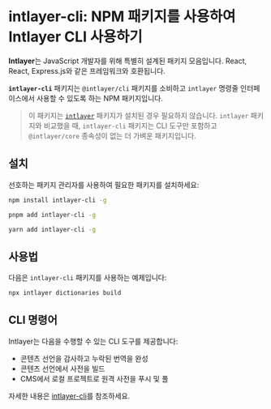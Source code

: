 # intlayer-cli: NPM 패키지를 사용하여 Intlayer CLI 사용하기

**Intlayer**는 JavaScript 개발자를 위해 특별히 설계된 패키지 모음입니다. React, React, Express.js와 같은 프레임워크와 호환됩니다.

**`intlayer-cli`** 패키지는 `@intlayer/cli` 패키지를 소비하고 `intlayer` 명령줄 인터페이스에서 사용할 수 있도록 하는 NPM 패키지입니다.

> 이 패키지는 [`intlayer`](https://github.com/aymericzip/intlayer/tree/main/docs/ko/packages/intlayer/index.md) 패키지가 설치된 경우 필요하지 않습니다. `intlayer` 패키지와 비교했을 때, `intlayer-cli` 패키지는 CLI 도구만 포함하고 `@intlayer/core` 종속성이 없는 더 가벼운 패키지입니다.

## 설치

선호하는 패키지 관리자를 사용하여 필요한 패키지를 설치하세요:

```bash packageManager="npm"
npm install intlayer-cli -g
```

```bash packageManager="pnpm"
pnpm add intlayer-cli -g
```

```bash packageManager="yarn"
yarn add intlayer-cli -g
```

## 사용법

다음은 `intlayer-cli` 패키지를 사용하는 예제입니다:

```bash
npx intlayer dictionaries build
```

## CLI 명령어

Intlayer는 다음을 수행할 수 있는 CLI 도구를 제공합니다:

- 콘텐츠 선언을 감사하고 누락된 번역을 완성
- 콘텐츠 선언에서 사전을 빌드
- CMS에서 로컬 프로젝트로 원격 사전을 푸시 및 풀

자세한 내용은 [intlayer-cli](https://github.com/aymericzip/intlayer/blob/main/docs/ko/intlayer_cli.md)를 참조하세요.
